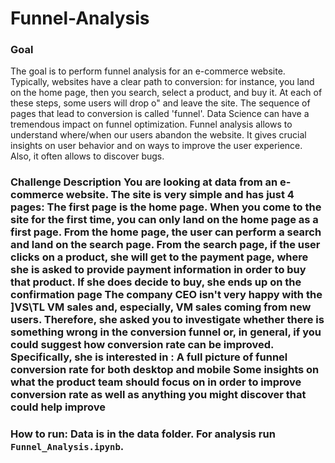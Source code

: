 # Funnel-Analysis
### Goal 
The goal is to perform funnel analysis for an e-commerce website. Typically, websites have a clear path to conversion: for instance, you land on the home page, then you search, select a product, and buy it. At each of these steps, some users will drop o" and leave the site. The sequence of pages that lead to conversion is called 'funnel'. Data Science can have a tremendous impact on funnel optimization. Funnel analysis allows to understand where/when our users abandon the website. It gives crucial insights on user behavior and on ways to improve the user experience. Also, it often allows to discover bugs. 

### Challenge Description You are looking at data from an e-commerce website. The site is very simple and has just 4 pages: The first page is the home page. When you come to the site for the first time, you can only land on the home page as a first page. From the home page, the user can perform a search and land on the search page. From the search page, if the user clicks on a product, she will get to the payment page, where she is asked to provide payment information in order to buy that product. If she does decide to buy, she ends up on the confirmation page The company CEO isn't very happy with the ]VS\TL VM sales and, especially, VM sales coming from new users. Therefore, she asked you to investigate whether there is something wrong in the conversion funnel or, in general, if you could suggest how conversion rate can be improved. Specifically, she is interested in : A full picture of funnel conversion rate for both desktop and mobile Some insights on what the product team should focus on in order to improve conversion rate as well as anything you might discover that could help improve

### How to run:  Data is in the data folder. For analysis run `Funnel_Analysis.ipynb`.
